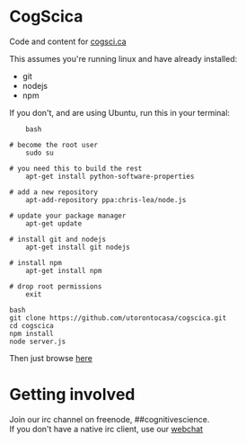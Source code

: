 # CogScica
  
Code and content for [cogsci.ca](http://cogsci.ca)  
  
This assumes you're running linux and have already installed:  
- git  
- nodejs  
- npm  
  
If you don't, and are using Ubuntu, run this in your terminal:  
```
    bash
  
# become the root user
    sudo su
  
# you need this to build the rest
    apt-get install python-software-properties
  
# add a new repository
    apt-add-repository ppa:chris-lea/node.js
  
# update your package manager
    apt-get update
  
# install git and nodejs
    apt-get install git nodejs
  
# install npm
    apt-get install npm
  
# drop root permissions
    exit
```
  
```
bash
git clone https://github.com/utorontocasa/cogscica.git
cd cogscica
npm install
node server.js
```
  
Then just browse <a href="http://localhost:8080">here</a>  
  

# Getting involved
  
Join our irc channel on freenode, ##cognitivescience.  
If you don't have a native irc client, use our [webchat](http://webchat.freenode.net/?channels=%23%23cognitivescience)  
